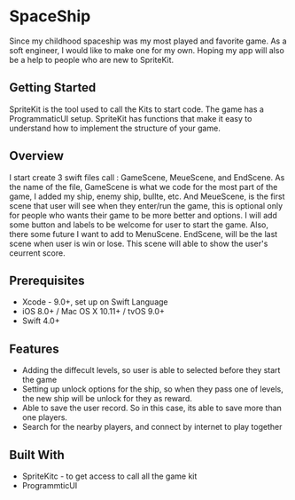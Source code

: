 # SpaceShip
Since my childhood spaceship was my most played and favorite game. As a soft engineer, I would like to make one for my own. Hoping my app will also be a help to people who are new to SpriteKit.

## Getting Started
SpriteKit is the tool used to call the Kits to start code. The game has a ProgrammaticUI setup. SpriteKit has functions that make it easy to understand how to implement the structure of your game.

## Overview
I start create 3 swift files call : GameScene, MeueScene, and EndScene. As the name of the file, GameScene is what we code for the most part of the game, I added my ship, enemy ship, bullte, etc. And MeueScene, is the first scene that user will see when they enter/run the game, this is optional only for people who wants their game to be more better and options. I will add some button and labels to be welcome for user to start the game. Also, there some future I want to add to MenuScene. EndScene, will be the last scene when user is win or lose. This scene will able to show the user's ceurrent score. 

## Prerequisites
* Xcode - 9.0+, set up on Swift Language
* iOS 8.0+ / Mac OS X 10.11+ / tvOS 9.0+
* Swift 4.0+

## Features
* Adding the diffecult levels, so user is able to selected before they start the game
* Setting up unlock options for the ship, so when they pass one of levels, the new ship will be unlock for they as reward.
* Able to save the user record. So in this case, its able to save more than one players.
* Search for the nearby players, and connect by internet to play together


## Built With
* SpriteKitc - to get access to call all the game kit
* ProgrammticUI 
